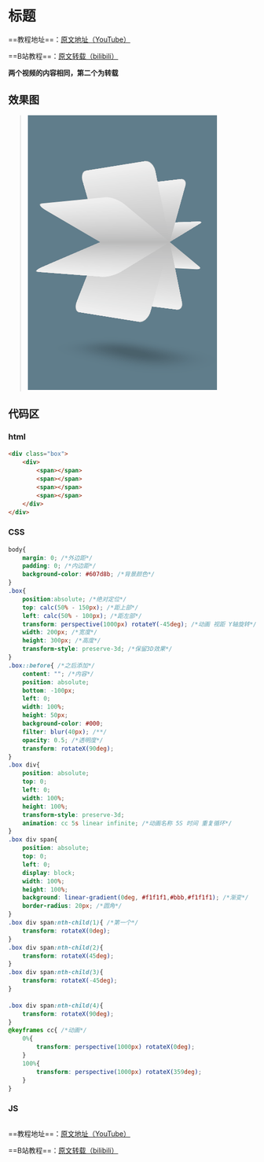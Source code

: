 # 标题
==教程地址==：[原文地址（YouTube）](https://youtu.be/bqL4FqihRQg)

==B站教程==：[原文转载（bilibili）](https://www.bilibili.com/video/av82999319)

**两个视频的内容相同，第二个为转载**

## 效果图
>![演示图片](演示.gif)

## 代码区

### html
```html
<div class="box">
    <div>
        <span></span>
        <span></span>
        <span></span>
        <span></span>
    </div>
</div>
```
### CSS
```css
body{
    margin: 0; /*外边距*/
    padding: 0; /*内边距*/
    background-color: #607d8b; /*背景颜色*/
}
.box{
    position:absolute; /*绝对定位*/
    top: calc(50% - 150px); /*距上部*/
    left: calc(50% - 100px); /*距左部*/
    transform: perspective(1000px) rotateY(-45deg); /*动画 视距 Y轴旋转*/
    width: 200px; /*宽度*/
    height: 300px; /*高度*/
    transform-style: preserve-3d; /*保留3D效果*/
}
.box::before{ /*之后添加*/
    content: ""; /*内容*/
    position: absolute;
    bottom: -100px;
    left: 0;
    width: 100%;
    height: 50px;
    background-color: #000;
    filter: blur(40px); /**/
    opacity: 0.5; /*透明度*/
    transform: rotateX(90deg);
}
.box div{
    position: absolute;
    top: 0;
    left: 0;
    width: 100%;
    height: 100%;
    transform-style: preserve-3d;
    animation: cc 5s linear infinite; /*动画名称 5S 时间 重复循环*/
}
.box div span{
    position: absolute;
    top: 0;
    left: 0;
    display: block;
    width: 100%;
    height: 100%;
    background: linear-gradient(0deg, #f1f1f1,#bbb,#f1f1f1); /*渐变*/
    border-radius: 20px; /*圆角*/
}
.box div span:nth-child(1){ /*第一个*/
    transform: rotateX(0deg);
}
.box div span:nth-child(2){
    transform: rotateX(45deg);
}
.box div span:nth-child(3){
    transform: rotateX(-45deg);
}

.box div span:nth-child(4){
    transform: rotateX(90deg);
}
@keyframes cc{ /*动画*/
    0%{
        transform: perspective(1000px) rotateX(0deg);
    }
    100%{
        transform: perspective(1000px) rotateX(359deg);
    }
}
```
### JS
```javascript

```
==教程地址==：[原文地址（YouTube）](https://youtu.be/bqL4FqihRQg)

==B站教程==：[原文转载（bilibili）](https://www.bilibili.com/video/av82999319)